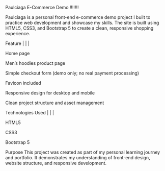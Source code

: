 Paulciaga E-Commerce Demo !!!!!!!


Paulciaga is a personal front-end e-commerce demo project I built to practice web development and showcase my skills. The site is built using HTML5, CSS3, and Bootstrap 5 to create a clean, responsive shopping experience.


Feature
|    |  |

Home page

Men’s hoodies product page

Simple checkout form (demo only; no real payment processing)

Favicon included

Responsive design for desktop and mobile

Clean project structure and asset management


Technologies Used
  |     |    |
  
HTML5

CSS3

Bootstrap 5


Purpose
This project was created as part of my personal learning journey and portfolio. It demonstrates my understanding of front-end design, website structure, and responsive development.






